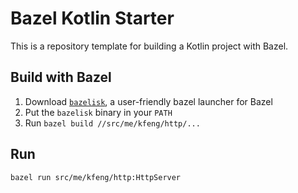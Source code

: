 # Bazel Kotlin Starter
This is a repository template for building a Kotlin project with Bazel.

## Build with Bazel
1. Download [`bazelisk`](https://github.com/bazelbuild/bazelisk/releases), a user-friendly bazel launcher for Bazel
2. Put the `bazelisk` binary in your `PATH`
3. Run `bazel build //src/me/kfeng/http/...`

## Run
```shell
bazel run src/me/kfeng/http:HttpServer
```
